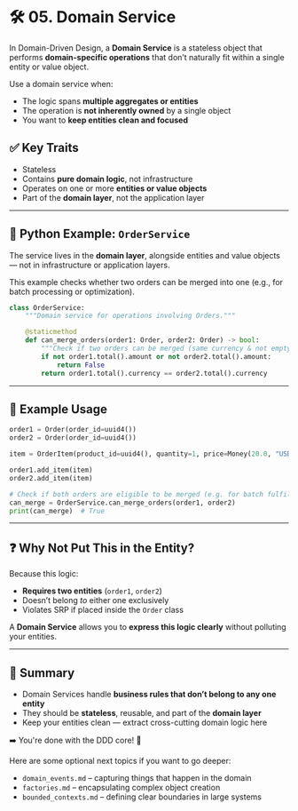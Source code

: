 # 🛠️ 05. Domain Service

In Domain-Driven Design, a **Domain Service** is a stateless object that performs **domain-specific operations** that don’t naturally fit within a single entity or value object.

Use a domain service when:
- The logic spans **multiple aggregates or entities**
- The operation is **not inherently owned** by a single object
- You want to **keep entities clean and focused**

## ✅ Key Traits

- Stateless  
- Contains **pure domain logic**, not infrastructure  
- Operates on one or more **entities or value objects**  
- Part of the **domain layer**, not the application layer  

---

## 🧠 Python Example: `OrderService`

The service lives in the **domain layer**, alongside entities and value objects — not in infrastructure or application layers.

This example checks whether two orders can be merged into one (e.g., for batch processing or optimization).

```python
class OrderService:
    """Domain service for operations involving Orders."""

    @staticmethod
    def can_merge_orders(order1: Order, order2: Order) -> bool:
        """Check if two orders can be merged (same currency & not empty)."""
        if not order1.total().amount or not order2.total().amount:
            return False
        return order1.total().currency == order2.total().currency
```

---

## 🧪 Example Usage

```python
order1 = Order(order_id=uuid4())
order2 = Order(order_id=uuid4())

item = OrderItem(product_id=uuid4(), quantity=1, price=Money(20.0, "USD"))

order1.add_item(item)
order2.add_item(item)

# Check if both orders are eligible to be merged (e.g. for batch fulfillment)
can_merge = OrderService.can_merge_orders(order1, order2)
print(can_merge)  # True
```

---

## ❓ Why Not Put This in the Entity?

Because this logic:

* **Requires two entities** (`order1`, `order2`)
* Doesn’t belong *to* either one exclusively
* Violates SRP if placed inside the `Order` class

A **Domain Service** allows you to **express this logic clearly** without polluting your entities.

---

## 📌 Summary

* Domain Services handle **business rules that don’t belong to any one entity**
* They should be **stateless**, reusable, and part of the **domain layer**
* Keep your entities clean — extract cross-cutting domain logic here

➡️ You're done with the DDD core! 🎉

Here are some optional next topics if you want to go deeper:

* `domain_events.md` – capturing things that happen in the domain
* `factories.md` – encapsulating complex object creation
* `bounded_contexts.md` – defining clear boundaries in large systems

